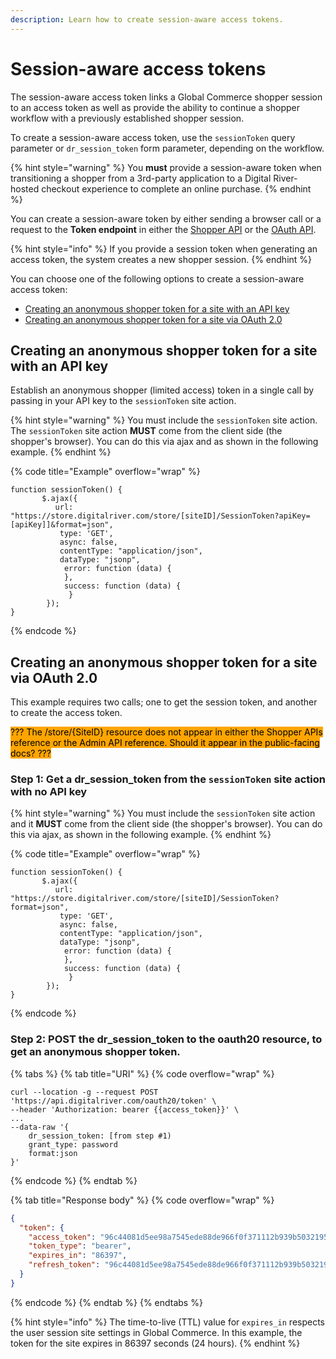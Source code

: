 ```yaml
---
description: Learn how to create session-aware access tokens.
---
```


# Session-aware access tokens

The session-aware access token links a Global Commerce shopper session to an access token as well as provide the ability to continue a shopper workflow with a previously established shopper session.

To create a session-aware access token, use the `sessionToken` query parameter or `dr_session_token` form parameter, depending on the workflow.

{% hint style="warning" %}
You **must** provide a session-aware token when transitioning a shopper from a 3rd-party application to a Digital River-hosted checkout experience to complete an online purchase.
{% endhint %}

You can create a session-aware token by either sending a browser call or a request to the **Token endpoint** in either the [Shopper API](https://www.digitalriver.com/docs/commerce-shopper-api/#tag/Shoppers) or the [OAuth API](https://www.digitalriver.com/docs/commerce-shopper-api/#tag/Token).

{% hint style="info" %}
If you provide a session token when generating an access token, the system creates a new shopper session.
{% endhint %}

You can choose one of the following options to create a session-aware access token:

* [Creating an anonymous shopper token for a site with an API key](session-aware-access-tokens.md#creating-an-anonymous-shopper-token-for-a-site-with-an-api-key)
* [Creating an anonymous shopper token for a site via OAuth 2.0](session-aware-access-tokens.md#creating-an-anonymous-shopper-token-for-a-site-via-oauth-2.0)

## Creating an anonymous shopper token for a site with an API key

Establish an anonymous shopper (limited access) token in a single call by passing in your API key to the `sessionToken` site action.

{% hint style="warning" %}
You must include the `sessionToken` site action. The `sessionToken` site action **MUST** come from the client side (the shopper's browser). You can do this via ajax and as shown in the following example.
{% endhint %}

{% code title="Example" overflow="wrap" %}
```
function sessionToken() {
       $.ajax({
          url: "https://store.digitalriver.com/store/[siteID]/SessionToken?apiKey=[apiKey]]&format=json",
           type: 'GET',
           async: false,
           contentType: "application/json",
           dataType: "jsonp",
            error: function (data) {
            },
            success: function (data) {
             }
        });
}
```
{% endcode %}

## Creating an anonymous shopper token for a site via OAuth 2.0

This example requires two calls; one to get the session token, and another to create the access token.

<mark style="background-color:orange;">??? The /store/{SiteID} resource does not appear in either the Shopper APIs reference or the Admin API reference. Should it appear in the public-facing docs? ???</mark>

### **Step 1: Get a dr\_session\_token from the `sessionToken` site action with no API key**

{% hint style="warning" %}
You must include the `sessionToken` site action and it **MUST** come from the client side (the shopper's browser). You can do this via ajax, as shown in the following example.
{% endhint %}

{% code title="Example" overflow="wrap" %}
```
function sessionToken() {
       $.ajax({
          url: "https://store.digitalriver.com/store/[siteID]/SessionToken?format=json",
           type: 'GET',
           async: false,
           contentType: "application/json",
           dataType: "jsonp",
            error: function (data) {
            },
            success: function (data) {
             }
        });
}
```
{% endcode %}

### **Step 2: POST the dr\_session\_token to the oauth20 resource, to get an anonymous shopper token.**

{% tabs %}
{% tab title="URI" %}
{% code overflow="wrap" %}
```
curl --location -g --request POST 'https://api.digitalriver.com/oauth20/token' \
--header 'Authorization: bearer {{access_token}}' \
...
--data-raw '{
    dr_session_token: [from step #1)
    grant_type: password
    format:json
}'
```
{% endcode %}
{% endtab %}

{% tab title="Response body" %}
{% code overflow="wrap" %}
```json
{
  "token": {
    "access_token": "96c44081d5ee98a7545ede88de966f0f371112b939b503219575572b5054be5b52b...",
    "token_type": "bearer",
    "expires_in": "86397",
    "refresh_token": "96c44081d5ee98a7545ede88de966f0f371112b939b503219575572b5054be5b8f5..."
  }
}
```
{% endcode %}
{% endtab %}
{% endtabs %}

{% hint style="info" %}
The time-to-live (TTL) value for `expires_in` respects the user session site settings in Global Commerce. In this example, the token for the site expires in 86397 seconds (24 hours).
{% endhint %}
